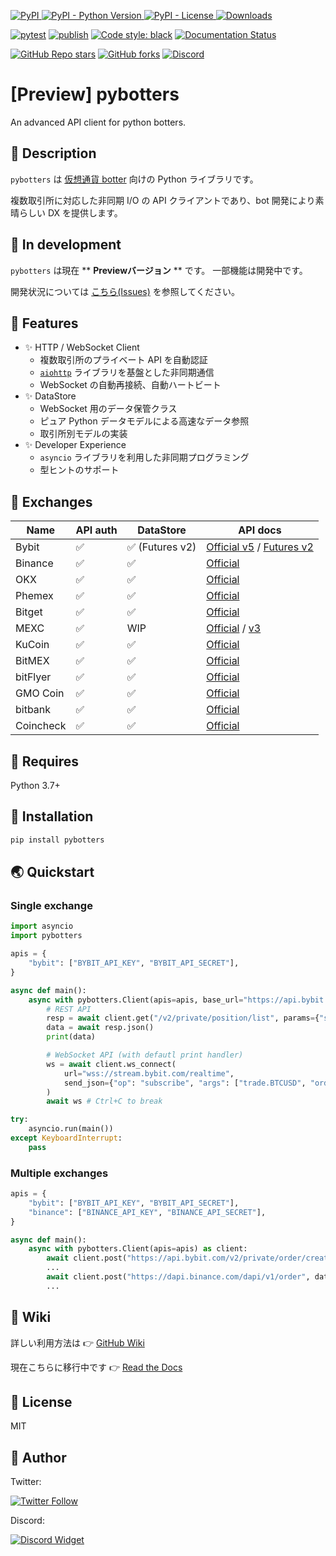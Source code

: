 [
  ![PyPI](https://img.shields.io/pypi/v/pybotters)
  ![PyPI - Python Version](https://img.shields.io/pypi/pyversions/pybotters)
  ![PyPI - License](https://img.shields.io/pypi/l/pybotters)
](https://pypi.org/project/pybotters/)
[![Downloads](https://static.pepy.tech/badge/pybotters)](https://pepy.tech/project/pybotters)

[![pytest](https://github.com/MtkN1/pybotters/actions/workflows/pytest.yml/badge.svg)](https://github.com/MtkN1/pybotters/actions/workflows/pytest.yml)
[![publish](https://github.com/MtkN1/pybotters/actions/workflows/publish.yml/badge.svg)](https://github.com/MtkN1/pybotters/actions/workflows/publish.yml)
[![Code style: black](https://img.shields.io/badge/code%20style-black-000000.svg)](https://github.com/psf/black)
[![Documentation Status](https://readthedocs.org/projects/pybotters/badge/?version=latest)](https://pybotters.readthedocs.io/ja/latest/?badge=latest)

[![GitHub Repo stars](https://img.shields.io/github/stars/MtkN1/pybotters?style=social)](https://github.com/MtkN1/pybotters/stargazers)
[![GitHub forks](https://img.shields.io/github/forks/MtkN1/pybotters?style=social)](https://github.com/MtkN1/pybotters/network/members)
[![Discord](https://img.shields.io/discord/832651305155297331?label=Discord&logo=discord&style=social)](https://discord.com/invite/CxuWSX9U69)


# [Preview] pybotters

An advanced API client for python botters.

## 📌 Description

`pybotters` は [仮想通貨 botter](https://note.com/hht/n/n61e6ecefd059) 向けの Python ライブラリです。

複数取引所に対応した非同期 I/O の API クライアントであり、bot 開発により素晴らしい DX を提供します。

## 🚧 In development

`pybotters` は現在 ** **Previewバージョン** ** です。
一部機能は開発中です。

開発状況については [こちら(Issues)](https://github.com/MtkN1/pybotters/issues) を参照してください。

## 🚀 Features

- ✨ HTTP / WebSocket Client
    - 複数取引所のプライベート API を自動認証
    - [`aiohttp`](https://docs.aiohttp.org/) ライブラリを基盤とした非同期通信
    - WebSocket の自動再接続、自動ハートビート
- ✨ DataStore
    - WebSocket 用のデータ保管クラス
    - ピュア Python データモデルによる高速なデータ参照
    - 取引所別モデルの実装
- ✨ Developer Experience
    - `asyncio` ライブラリを利用した非同期プログラミング
    - 型ヒントのサポート

## 🏦 Exchanges

| Name | API auth | DataStore | API docs |
| --- | --- | --- | --- |
| Bybit | ✅ | ✅ (Futures v2) | [Official v5](https://bybit-exchange.github.io/docs/v5/intro) / [Futures v2](https://bybit-exchange.github.io/docs-legacy/futuresV2/inverse/) |
| Binance | ✅ | ✅ | [Official](https://binance-docs.github.io/apidocs/spot/en/) |
| OKX | ✅ | ✅ | [Official](https://www.okx.com/docs-v5/en/) |
| Phemex | ✅ | ✅ | [Official](https://phemex-docs.github.io/) |
| Bitget | ✅ | ✅ | [Official](https://bitgetlimited.github.io/apidoc/en/mix/) |
| MEXC | ✅ | WIP | [Official](https://mxcdevelop.github.io/APIDoc/) / [v3](https://mxcdevelop.github.io/apidocs/spot_v3_en/) |
| KuCoin | ✅ | ✅ | [Official](https://docs.kucoin.com/) |
| BitMEX | ✅ | ✅ | [Official](https://www.bitmex.com/app/apiOverview) |
| bitFlyer | ✅ | ✅ | [Official](https://lightning.bitflyer.com/docs) |
| GMO Coin | ✅ | ✅ | [Official](https://api.coin.z.com/docs/) |
| bitbank | ✅ | ✅ | [Official](https://docs.bitbank.cc/) |
| Coincheck | ✅ | ✅ | [Official](https://coincheck.com/documents/exchange/api) |

## 🐍 Requires

Python 3.7+

## 🔧 Installation

```sh
pip install pybotters
```

## 🌏 Quickstart

### Single exchange

```python
import asyncio
import pybotters

apis = {
    "bybit": ["BYBIT_API_KEY", "BYBIT_API_SECRET"],
}

async def main():
    async with pybotters.Client(apis=apis, base_url="https://api.bybit.com") as client:
        # REST API
        resp = await client.get("/v2/private/position/list", params={"symbol": "BTCUSD"})
        data = await resp.json()
        print(data)

        # WebSocket API (with defautl print handler)
        ws = await client.ws_connect(
            url="wss://stream.bybit.com/realtime",
            send_json={"op": "subscribe", "args": ["trade.BTCUSD", "order", "position"]},
        )
        await ws # Ctrl+C to break

try:
    asyncio.run(main())
except KeyboardInterrupt:
    pass
```

### Multiple exchanges

```python
apis = {
    "bybit": ["BYBIT_API_KEY", "BYBIT_API_SECRET"],
    "binance": ["BINANCE_API_KEY", "BINANCE_API_SECRET"],
}

async def main():
    async with pybotters.Client(apis=apis) as client:
        await client.post("https://api.bybit.com/v2/private/order/create", data={"symbol": "BTCUSD", ...: ...})
        ...
        await client.post("https://dapi.binance.com/dapi/v1/order", data={"symbol": "BTCUSD_PERP", ...: ...})
        ...
```

## 📖 Wiki

詳しい利用方法は 👉 [GitHub Wiki](https://github.com/MtkN1/pybotters/wiki)

現在こちらに移行中です 👉 [Read the Docs](https://pybotters.readthedocs.io/ja/latest/)

## 🗽 License

MIT

## 💖 Author

Twitter:

[![Twitter Follow](https://img.shields.io/twitter/follow/MtkN1XBt?style=social)](https://twitter.com/MtkN1XBt)

Discord:

[![Discord Widget](https://discord.com/api/guilds/832651305155297331/widget.png?style=banner2)](https://discord.com/invite/CxuWSX9U69)
